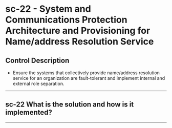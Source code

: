 # sc-22 - System and Communications Protection Architecture and Provisioning for Name/address Resolution Service

## Control Description

- Ensure the systems that collectively provide name/address resolution service for an organization are fault-tolerant and implement internal and external role separation.

______________________________________________________________________

## sc-22 What is the solution and how is it implemented?

______________________________________________________________________
